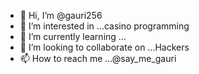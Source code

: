 - 👋 Hi, I’m @gauri256
- 👀 I’m interested in ...casino programming 
- 🌱 I’m currently learning ...
- 💞️ I’m looking to collaborate on ...Hackers 
- 📫 How to reach me ...@say_me_gauri

<!---
gauri256/gauri256 is a ✨ special ✨ repository because its `README.md` (this file) appears on your GitHub profile.
You can click the Preview link to take a look at your changes.
--->
